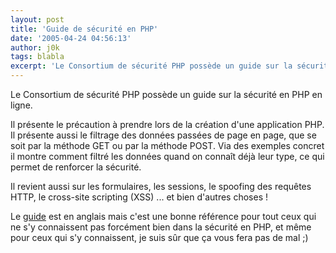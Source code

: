 ```yaml
---
layout: post
title: 'Guide de sécurité en PHP'
date: '2005-04-24 04:56:13'
author: j0k
tags: blabla
excerpt: 'Le Consortium de sécurité PHP possède un guide sur la sécurité en PHP en ligne.   )   Il présente le précaution à prendre lors de la création d''une application PHP.   Il présente aussi le filtrage des données passées de page en page, que se soit par la méthode GET ou par la méthode POST. Via des exemples concret il montre comment filtré les données quand      ...'
---
```


Le Consortium de sécurité PHP possède un guide sur la sécurité en PHP en ligne.

Il présente le précaution à prendre lors de la création d'une application PHP.   Il présente aussi le filtrage des données passées de page en page, que se soit par la méthode GET ou par la méthode POST. Via des exemples concret il montre comment filtré les données quand on connaît déjà leur type, ce qui permet de renforcer la sécurité.

Il revient aussi sur les formulaires, les sessions, le spoofing des requêtes HTTP, le cross-site scripting (XSS) ... et bien d'autres choses !

Le [guide](http://phpsec.org/projects/guide/) est en anglais mais c'est une bonne référence pour tout ceux qui ne s'y connaissent pas forcément bien dans la sécurité en PHP, et même pour ceux qui s'y connaissent, je suis sûr que ça vous fera pas de mal ;)
